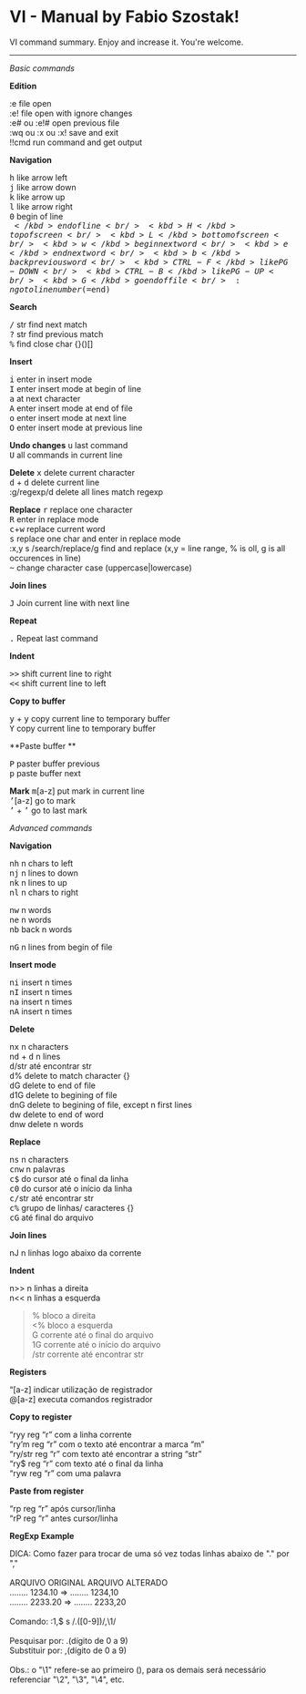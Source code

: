 VI - Manual by Fabio Szostak!
===================


VI command summary. Enjoy and increase it. You're welcome.

----------

*Basic commands*

**Edition**

:e file open<br/>
:e! file open with ignore changes<br/>
:e# ou :e!# open previous file<br/>
:wq ou :x ou :x! save and exit<br/>
!!cmd  run command and get output<br/>

**Navigation**

<kbd>h</kbd> like arrow left <br/>
<kbd>j</kbd> like arrow down<br/>
<kbd>k</kbd> like arrow up<br/>
<kbd>l</kbd> like arrow right<br/>
<kbd>0</kbd> begin of line<br/>
<kbd>$</kbd> end of line<br/>
<kbd>H</kbd> top of screen<br/>
<kbd>L</kbd> bottom of screen<br/>
<kbd>w</kbd> begin next word<br/>
<kbd>e</kbd> end next word<br/>
<kbd>b</kbd> back previous word<br/>
<kbd>CTRL-F</kbd> like PG-DOWN<br/>
<kbd>CTRL-B</kbd> like PG-UP<br/>
<kbd>G</kbd>  go end of file<br/>
:n go to line number ($=end)<br/>

**Search**

<kbd>/</kbd> str find next match<br/>
<kbd>?</kbd> str find previous match<br/>
<kbd>%</kbd>  find close char {}()[]<br/>

**Insert**
 
<kbd>i</kbd>  enter in insert mode<br/>
<kbd>I</kbd>  enter insert mode at begin of line<br/>
<kbd>a</kbd>  at next character<br/>
<kbd>A</kbd>  enter insert mode at end of file<br/>
<kbd>o</kbd>  enter insert mode at next line<br/>
<kbd>O</kbd>  enter insert mode at previous line<br/>


**Undo changes**
<kbd>u</kbd>  last command<br/>
<kbd>U</kbd>  all commands in current line<br/>


**Delete**
<kbd>x</kbd>  delete current character<br/>
<kbd>d</kbd> + <kbd>d</kbd>  delete current line<br/>
:g/regexp/d delete all lines match regexp<br/>

**Replace**
<kbd>r</kbd>   replace one character <br/>
<kbd>R</kbd>   enter in replace mode<br/>
<kbd>c</kbd>+<kbd>w</kbd>  replace current word<br/>
<kbd>s</kbd>  replace one char and enter in replace mode<br/>
:x,y s /search/replace/g find and replace (x,y = line range, % is oll, g is all occurences in line)<br/>
<kbd>~</kbd> change character case (uppercase|lowercase)<br/>

**Join lines**

<kbd>J</kbd>  Join current line with next line<br/>

**Repeat**

<kbd>.</kbd>  Repeat last command<br/>

**Indent**

<kbd>>></kbd> shift current line to right<br/>
<kbd><<</kbd> shift current line to left<br/>

**Copy to buffer**

<kbd>y</kbd> + <kbd>y</kbd> copy current line to temporary buffer<br/>
<kbd>Y</kbd> copy current line to temporary buffer<br/>

**Paste buffer **

<kbd>P</kbd> paster buffer previous<br/>
<kbd>p</kbd> paste buffer next<br/>

**Mark**
<kbd>m</kbd>[a-z] put mark in current line<br/>
<kbd>’</kbd>[a-z] go to mark<br/>
<kbd>’</kbd> + <kbd>’</kbd> go to last mark<br/>

*Advanced commands*

**Navigation**

n<kbd>h</kbd> n chars to left <br/>
n<kbd>j</kbd> n lines to down<br/>
n<kbd>k</kbd> n lines to up<br/>
n<kbd>l</kbd> n chars to right<br/>

n<kbd>w</kbd> n words<br/>
n<kbd>e</kbd> n words<br/>
n<kbd>b</kbd> back n words<br/>

n<kbd>G</kbd> n lines from begin of file<br/>

**Insert mode**

n<kbd>i</kbd> insert n times <br/>
n<kbd>I</kbd> insert n times <br/>
n<kbd>a</kbd> insert n times <br/>
n<kbd>A</kbd> insert n times <br/>

**Delete**

n<kbd>x</kbd> n characters<br/>
n<kbd>d</kbd> + <kbd>d</kbd> n lines<br/>
<kbd>d</kbd>/str até encontrar str<br/>
<kbd>d</kbd>% delete to match character {}[]()<br/>
<kbd>d</kbd>G delete to end of file<br/>
<kbd>d</kbd>1G delete to begining of file<br/>
<kbd>d</kbd>nG delete to begining of file, except n first lines<br/>
<kbd>d</kbd>w delete to end of word<br/>
<kbd>d</kbd>nw delete n words<br/>

**Replace**

n<kbd>s</kbd> n characters<br/>
<kbd>c</kbd>n<kbd>w</kbd> n palavras<br/>
<kbd>c</kbd><kbd>$</kbd> do cursor até o final da
   linha<br/>
<kbd>c</kbd><kbd>0</kbd> do cursor até o início
   da linha<br/>
<kbd>c</kbd><kbd>/</kbd>str até encontrar str<br/>
<kbd>c</kbd><kbd>%</kbd> grupo de linhas/ 
   caracteres {}[]()<br/>
<kbd>c</kbd><kbd>G</kbd> até final do arquivo<br/>



**Join lines**

nJ n linhas logo abaixo da corrente<br/>

**Indent**

n>> n linhas a direita<br/>
n<< n linhas a esquerda<br/>
>% bloco a direita<br/>
<% bloco a esquerda<br/>
>G corrente até o final do arquivo<br/>
>1G corrente até o início do arquivo<br/>
>/str corrente até encontrar str<br/>

**Registers**


“[a-z] indicar utilização de registrador <br/>
@[a-z] executa comandos registrador <br/>


**Copy to register**

“ryy reg “r” com a linha corrente<br/>
“ry’m reg “r” com o texto até 
      encontrar a marca “m”<br/>
“ry/str reg “r” com texto até
        encontrar a string “str”<br/>
“ry$ reg “r” com texto até o final da
     linha<br/>
“ryw reg “r” com uma palavra<br/>

**Paste from register**

“rp reg “r” após cursor/linha<br/>
“rP reg “r” antes cursor/linha<br/>


**RegExp Example**

DICA: Como fazer para trocar de uma só vez todas linhas abaixo de "." por ","<br/>
<br/>
 ARQUIVO ORIGINAL      ARQUIVO ALTERADO<br/>
 ........ 1234.10  =>  ........ 1234,10 <br/>
 ........ 2233.20  =>  ........ 2233,20 <br/>
<br/>
Comando:       :1,$ s /\.\([0-9]\)/,\1/<br/>
<br/>
Pesquisar por:   .(dígito de 0 a 9)<br/>
Substituir por:  ,(dígito de 0 a 9)<br/>
<br/>
Obs.: o "\1" refere-se ao primeiro (), para os demais será necessário referenciar "\2", "\3", "\4", etc.<br/>

